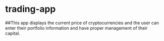 # trading-app
##This app displays the current price of cryptocurrencies and the user can enter their portfolio information and have proper management of their capital.
